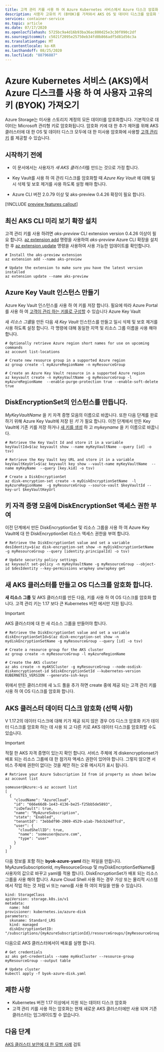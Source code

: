 ```yaml
---
title: 고객 관리 키를 사용 하 여 Azure Kubernetes 서비스에서 Azure 디스크 암호화 (AKS)
description: 사용자 고유의 키 (BYOK)를 가져와서 AKS OS 및 데이터 디스크를 암호화 합니다.
services: container-service
ms.topic: article
ms.date: 07/17/2020
ms.openlocfilehash: 5725bc9a4d16b93ba36ac800d25e3c30f090c2df
ms.sourcegitcommit: c5021f2095e25750eb34fd0b866adf5d81d56c3a
ms.translationtype: MT
ms.contentlocale: ko-KR
ms.lasthandoff: 08/25/2020
ms.locfileid: "88796887"
---
```

# <a name="bring-your-own-keys-byok-with-azure-disks-in-azure-kubernetes-service-aks"></a>Azure Kubernetes 서비스 (AKS)에서 Azure 디스크를 사용 하 여 사용자 고유의 키 (BYOK) 가져오기

Azure Storage는 미사용 스토리지 계정의 모든 데이터를 암호화합니다. 기본적으로 데이터는 Microsoft 관리형 키로 암호화됩니다. 암호화 키에 대 한 추가 제어를 위해 AKS 클러스터에 대 한 OS 및 데이터 디스크 모두에 대 한 미사용 암호화에 사용할 [고객 관리 키][customer-managed-keys] 를 제공할 수 있습니다.

## <a name="before-you-begin"></a>시작하기 전에

* 이 문서에서는 사용자가 *새 AKS 클러스터*를 만드는 것으로 가정 합니다.

* Key Vault를 사용 하 여 관리 디스크를 암호화할 때 *Azure Key Vault* 에 대해 일시 삭제 및 보호 제거를 사용 하도록 설정 해야 합니다.

* Azure CLI 버전 2.0.79 이상 및 aks-preview 0.4.26 확장이 필요 합니다.

[!INCLUDE [preview features callout](./includes/preview/preview-callout.md)]

## <a name="install-latest-aks-cli-preview-extension"></a>최신 AKS CLI 미리 보기 확장 설치

고객 관리 키를 사용 하려면 *aks-preview* CLI extension version 0.4.26 이상이 필요 합니다. [az extension add][az-extension-add] 명령을 사용하여 *aks-preview* Azure CLI 확장을 설치한 후 [az extension update][az-extension-update] 명령을 사용하여 사용 가능한 업데이트를 확인합니다.

```azurecli-interactive
# Install the aks-preview extension
az extension add --name aks-preview

# Update the extension to make sure you have the latest version installed
az extension update --name aks-preview
```

## <a name="create-an-azure-key-vault-instance"></a>Azure Key Vault 인스턴스 만들기

Azure Key Vault 인스턴스를 사용 하 여 키를 저장 합니다.  필요에 따라 Azure Portal를 사용 하 여 [고객이 관리 하는 키를로 구성할][byok-azure-portal] 수 있습니다 Azure Key Vault

새 *리소스 그룹*을 만든 다음 새 *Key Vault* 인스턴스를 만들고 일시 삭제 및 보호 제거를 사용 하도록 설정 합니다.  각 명령에 대해 동일한 지역 및 리소스 그룹 이름을 사용 해야 합니다.

```azurecli-interactive
# Optionally retrieve Azure region short names for use on upcoming commands
az account list-locations
```

```azurecli-interactive
# Create new resource group in a supported Azure region
az group create -l myAzureRegionName -n myResourceGroup

# Create an Azure Key Vault resource in a supported Azure region
az keyvault create -n myKeyVaultName -g myResourceGroup -l myAzureRegionName  --enable-purge-protection true --enable-soft-delete true
```

## <a name="create-an-instance-of-a-diskencryptionset"></a>DiskEncryptionSet의 인스턴스를 만듭니다.

*MyKeyVaultName* 을 키 자격 증명 모음의 이름으로 바꿉니다.  또한 다음 단계를 완료 하기 위해 Azure Key Vault에 저장 된 *키* 가 필요 합니다.  이전 단계에서 만든 Key Vault에 기존 키를 저장 하거나 [새 키를 생성][key-vault-generate] 하 고 *mykeyname* 을 키 이름으로 바꿉니다.
    
```azurecli-interactive
# Retrieve the Key Vault Id and store it in a variable
keyVaultId=$(az keyvault show --name myKeyVaultName --query [id] -o tsv)

# Retrieve the Key Vault key URL and store it in a variable
keyVaultKeyUrl=$(az keyvault key show --vault-name myKeyVaultName  --name myKeyName  --query [key.kid] -o tsv)

# Create a DiskEncryptionSet
az disk-encryption-set create -n myDiskEncryptionSetName  -l myAzureRegionName  -g myResourceGroup --source-vault $keyVaultId --key-url $keyVaultKeyUrl 
```

## <a name="grant-the-diskencryptionset-access-to-key-vault"></a>키 자격 증명 모음에 DiskEncryptionSet 액세스 권한 부여

이전 단계에서 만든 DiskEncryptionSet 및 리소스 그룹을 사용 하 여 Azure Key Vault에 대 한 DiskEncryptionSet 리소스 액세스 권한을 부여 합니다.

```azurecli-interactive
# Retrieve the DiskEncryptionSet value and set a variable
desIdentity=$(az disk-encryption-set show -n myDiskEncryptionSetName  -g myResourceGroup --query [identity.principalId] -o tsv)

# Update security policy settings
az keyvault set-policy -n myKeyVaultName -g myResourceGroup --object-id $desIdentity --key-permissions wrapkey unwrapkey get
```

## <a name="create-a-new-aks-cluster-and-encrypt-the-os-disk"></a>새 AKS 클러스터를 만들고 OS 디스크를 암호화 합니다.

**새 리소스 그룹** 및 AKS 클러스터를 만든 다음, 키를 사용 하 여 OS 디스크를 암호화 합니다. 고객 관리 키는 1.17 보다 큰 Kubernetes 버전 에서만 지원 됩니다. 

> [!IMPORTANT]
> AKS 클러스터에 대 한 새 리소스 그룹을 만들어야 합니다.

```azurecli-interactive
# Retrieve the DiskEncryptionSet value and set a variable
diskEncryptionSetId=$(az disk-encryption-set show -n mydiskEncryptionSetName -g myResourceGroup --query [id] -o tsv)

# Create a resource group for the AKS cluster
az group create -n myResourceGroup -l myAzureRegionName

# Create the AKS cluster
az aks create -n myAKSCluster -g myResourceGroup --node-osdisk-diskencryptionset-id $diskEncryptionSetId --kubernetes-version KUBERNETES_VERSION --generate-ssh-keys
```

위에서 만든 클러스터에 새 노드 풀을 추가 하면 create 중에 제공 되는 고객 관리 키를 사용 하 여 OS 디스크를 암호화 합니다.

## <a name="encrypt-your-aks-cluster-data-diskoptional"></a>AKS 클러스터 데이터 디스크 암호화 (선택 사항)
V 1.17.2의 데이터 디스크에 대해 키가 제공 되지 않은 경우 OS 디스크 암호화 키가 데이터 디스크를 암호화 하는 데 사용 되 고 다른 키로 AKS 데이터 디스크를 암호화할 수도 있습니다.

> [!IMPORTANT]
> 적절 한 AKS 자격 증명이 있는지 확인 합니다. 서비스 주체에 게 diskencryptionset가 배포 되는 리소스 그룹에 대 한 참가자 액세스 권한이 있어야 합니다. 그렇지 않으면 서비스 주체에 권한이 없다는 것을 제안 하는 오류 메시지가 표시 됩니다.

```azurecli-interactive
# Retrieve your Azure Subscription Id from id property as shown below
az account list
```

```
someuser@Azure:~$ az account list
[
  {
    "cloudName": "AzureCloud",
    "id": "666e66d8-1e43-4136-be25-f25bb5de5893",
    "isDefault": true,
    "name": "MyAzureSubscription",
    "state": "Enabled",
    "tenantId": "3ebbdf90-2069-4529-a1ab-7bdcb24df7cd",
    "user": {
      "cloudShellID": true,
      "name": "someuser@azure.com",
      "type": "user"
    }
  }
]
```

다음 정보를 포함 하는 **byok-azure-yaml** 라는 파일을 만듭니다.  MyAzureSubscriptionId, myResourceGroup 및 myDiskEncrptionSetName를 사용자의 값으로 바꾸고 yaml를 적용 합니다.  DiskEncryptionSet가 배포 되는 리소스 그룹을 사용 해야 합니다.  Azure Cloud Shell 사용 하는 경우 가상 또는 물리적 시스템에서 작업 하는 것 처럼 vi 또는 nano를 사용 하 여이 파일을 만들 수 있습니다.

```
kind: StorageClass
apiVersion: storage.k8s.io/v1  
metadata:
  name: hdd
provisioner: kubernetes.io/azure-disk
parameters:
  skuname: Standard_LRS
  kind: managed
  diskEncryptionSetID: "/subscriptions/{myAzureSubscriptionId}/resourceGroups/{myResourceGroup}/providers/Microsoft.Compute/diskEncryptionSets/{myDiskEncryptionSetName}"
```
다음으로 AKS 클러스터에서이 배포를 실행 합니다.
```azurecli-interactive
# Get credentials
az aks get-credentials --name myAksCluster --resource-group myResourceGroup --output table

# Update cluster
kubectl apply -f byok-azure-disk.yaml
```

## <a name="limitations"></a>제한 사항

* Kubernetes 버전 1.17 이상에서 지원 되는 데이터 디스크 암호화
* 고객 관리 키를 사용 하는 암호화는 현재 새로운 AKS 클러스터에만 사용 되며 기존 클러스터는 업그레이드할 수 없습니다.

## <a name="next-steps"></a>다음 단계

[AKS 클러스터 보안에 대 한 모범 사례][best-practices-security] 검토

<!-- LINKS - external -->

<!-- LINKS - internal -->
[az-extension-add]: /cli/azure/extension#az-extension-add
[az-extension-update]: /cli/azure/extension#az-extension-update
[best-practices-security]: ./operator-best-practices-cluster-security.md
[byok-azure-portal]: ../storage/common/storage-encryption-keys-portal.md
[customer-managed-keys]: ../virtual-machines/windows/disk-encryption.md#customer-managed-keys
[key-vault-generate]: ../key-vault/general/manage-with-cli2.md
[supported-regions]: ../virtual-machines/windows/disk-encryption.md#supported-regions
